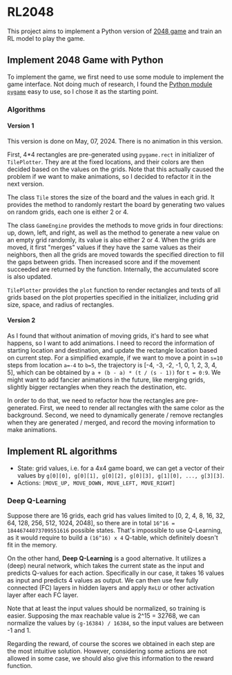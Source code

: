 # RL2048

This project aims to implement a Python version of [2048 game](https://play2048.co/) and train an RL model to play the game.

## Implement 2048 Game with Python

To implement the game, we first need to use some module to implement the game interface. Not doing much of research, I found the [Python module `pygame`](https://www.pygame.org/news) easy to use, so I chose it as the starting point.

### Algorithms

#### Version 1

This version is done on May, 07, 2024. There is no animation in this version.

First, 4*4 rectangles are pre-generated using `pygame.rect` in initializer of `TilePlotter`.
They are at the fixed locations, and their colors are then decided based on the values on the grids.
Note that this actually caused the problem if we want to make animations, so I decided to refactor it in the next version.

The class `Tile` stores the size of the board and the values in each grid. It provides the method to randomly restart the board by generating two values on random grids, each one is either 2 or 4.

The class `GameEngine` provides the methods to move grids in four directions: up, down, left, and right, as well as the method to generate a new value on an empty grid randomly, its value is also either 2 or 4. When the grids are moved, it first "merges" values if they have the same values as their neighbors, then all the grids are moved towards the specified direction to fill the gaps between grids. Then increased score and if the movement succeeded are returned by the function. Internally, the accumulated score is also updated.

`TilePlotter` provides the `plot` function to render rectangles and texts of all grids based on the plot properties specified in the initializer, including grid size, space, and radius of rectangles.

#### Version 2

As I found that without animation of moving grids, it's hard to see what happens, so I want to add animations. I need to record the information of starting location and destination, and update the rectangle location based on current step. For a simplified example, if we want to move a point in `s=10` steps from location `a=-4` to `b=5`, the trajectory is [-4, -3, -2, -1, 0, 1, 2, 3, 4, 5], which can be obtained by `a + (b - a) * (t / (s - 1))` for `t = 0:9`. We might want to add fancier animations in the future, like merging grids, slightly bigger rectangles when they reach the destination, etc.

In order to do that, we need to refactor how the rectangles are pre-generated. First, we need to render all rectangles with the same color as the background. Second, we need to dynamically generate / remove rectangles when they are generated / merged, and record the moving information to make animations.

## Implement RL algorithms

* State: grid values, i.e. for a 4x4 game board, we can get a vector of their values by `g[0][0], g[0][1], g[0][2], g[0][3], g[1][0], ..., g[3][3]`.
* Actions: `[MOVE_UP, MOVE_DOWN, MOVE_LEFT, MOVE_RIGHT]`

### Deep Q-Learning

Suppose there are 16 grids, each grid has values limited to [0, 2, 4, 8, 16, 32, 64, 128, 256, 512, 1024, 2048], so there are in total `16^16 = 18446744073709551616` possible states. That's impossible to use Q-Learning, as it would require to build a `(16^16) x 4` Q-table, which definitely doesn't fit in the memory.

On the other hand, **Deep Q-Learning** is a good alternative. It utilizes a (deep) neural network, which takes the current state as the input and predicts Q-values for each action. Specifically in our case, it takes 16 values as input and predicts 4 values as output. We can then use few fully connected (FC) layers in hidden layers and apply `ReLU` or other activation layer after each FC layer.

Note that at least the input values should be normalized, so training is easier. Supposing the max reachable value is 2^15 = 32768, we can normalize the values by `(g-16384) / 16384`, so the input values are between -1 and 1.

Regarding the reward, of course the scores we obtained in each step are the most intuitive solution. However, considering some actions are not allowed in some case, we should also give this information to the reward function.